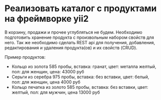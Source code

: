 # Реализовать каталог c продуктами на фреймворке yii2

В корзину, продажи и прочее углубляться не будем.
Необходимо подготовить хранение продукта с произвольным набором свойств для него. Так же необходимо сделать REST api для получения, добавления, редактирования и удаления продукта(ов) и их свойств (CRUD).

Пример продуктов:
 - Кольцо из золота 585 пробы, вставка: гранат, цвет: металла желтый, пол: для женщин, цена: 43000 руб
 - Серьги из серебра 975 пробы, вставка: без вставки, цвет: белый, пол: для женщин, цена 4000 руб
 - Кольцо печатка из золото 585 пробы, вставка: без вставки, цвет: желтый, пол: для мужчин, цена 13000 руб
